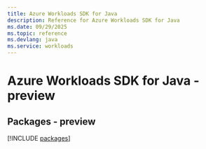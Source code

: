 ```yaml
---
title: Azure Workloads SDK for Java
description: Reference for Azure Workloads SDK for Java
ms.date: 09/29/2025
ms.topic: reference
ms.devlang: java
ms.service: workloads
---
```

# Azure Workloads SDK for Java - preview
## Packages - preview
[!INCLUDE [packages](workloads-index.md)]